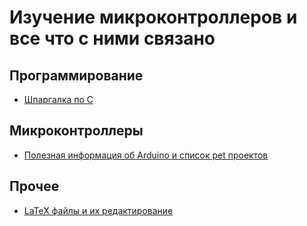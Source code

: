 # Изучение микроконтроллеров и все что с ними связано

## Программирование

- [Шпаргалка по C](articles/CProgramming.md)

## Микроконтроллеры

- [Полезная информация об Arduino и список pet проектов](articles/Arduino.md)

## Прочее

- [LaTeX файлы и их редактирование](articles/Latex.md)